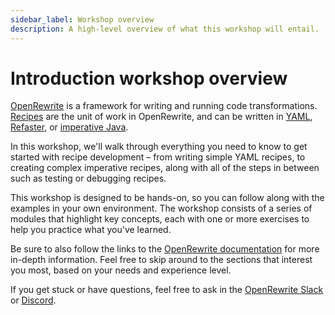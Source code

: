 ```yaml
---
sidebar_label: Workshop overview
description: A high-level overview of what this workshop will entail.
---
```


# Introduction workshop overview

[OpenRewrite](https://docs.openrewrite.org/) is a framework for writing and running code transformations. [Recipes](https://docs.openrewrite.org/concepts-and-explanations/recipes) are the unit of work in OpenRewrite, and can be written in [YAML](https://docs.openrewrite.org/concepts-and-explanations/recipes#declarative-recipes), [Refaster](https://docs.openrewrite.org/authoring-recipes/refaster-recipes), or [imperative Java](https://docs.openrewrite.org/concepts-and-explanations/recipes#imperative-recipes).

In this workshop, we'll walk through everything you need to know to get started with recipe development – from writing simple YAML recipes, to creating complex imperative recipes, along with all of the steps in between such as testing or debugging recipes.

This workshop is designed to be hands-on, so you can follow along with the examples in your own environment. The workshop consists of a series of modules that highlight key concepts, each with one or more exercises to help you practice what you've learned.

Be sure to also follow the links to the [OpenRewrite documentation](https://docs.openrewrite.org/) for more in-depth information. Feel free to skip around to the sections that interest you most, based on your needs and experience level.

If you get stuck or have questions, feel free to ask in the [OpenRewrite Slack](https://join.slack.com/t/rewriteoss/shared_invite/zt-nj42n3ea-b\~62rIHzb3Vo0E1APKCXEA) or [Discord](https://discord.gg/xk3ZKrhWAb).
